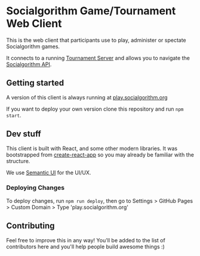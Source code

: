 # Socialgorithm Game/Tournament Web Client

This is the web client that participants use to play, administer or spectate Socialgorithm games. 

It connects to a running [Tournament Server](https://github.com/socialgorithm/tournament-server/) and allows you to navigate the [Socialgorithm API](https://socialgorithm.org/docs/sections/architecture/api.html).

## Getting started

A version of this client is always running at [play.socialgorithm.org](https://play.socialgorithm.org)

If you want to deploy your own version clone this repository and run `npm start`.

## Dev stuff

This client is built with React, and some other modern libraries. It was bootstrapped from [create-react-app](https://github.com/facebookincubator/create-react-app) so you may already be familiar with the structure.

We use [Semantic UI](http://semantic-ui.com/) for the UI/UX.

### Deploying Changes

To deploy changes, run `npm run deploy`, then go to Settings > GitHub Pages > Custom Domain > Type 'play.socialgorithm.org'

## Contributing

Feel free to improve this in any way! You'll be added to the list of contributors here and you'll help people build awesome things :)
